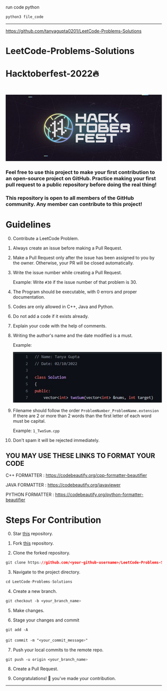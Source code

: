 run code python

```bash
python3 file_code
```

---

https://github.com/tanyagupta0201/LeetCode-Problems-Solutions

# LeetCode-Problems-Solutions

# Hacktoberfest-2022🔥

<br>
<p align="center">
  <img src="_images/Logo.JPG">
</p>

### Feel free to use this project to make your first contribution to an open-source project on GitHub. Practice making your first pull request to a public repository before doing the real thing!

### This repository is open to all members of the GitHub community. Any member can contribute to this project!

# Guidelines

0. Contribute a LeetCode Problem.

1. Always create an issue before making a Pull Request.

2. Make a Pull Request only after the issue has been assigned to you by the owner. Otherwise, your PR will be closed automatically.

3. Write the issue number while creating a Pull Request.

   Example: Write `#30` if the issue number of that problem is 30.

4. The Program should be executable, with 0 errors and proper documentation.

5. Codes are only allowed in C++, Java and Python.

6. Do not add a code if it exists already.

7. Explain your code with the help of comments.

8. Writing the author's name and the date modified is a must.

   Example:
   <p align="left">
     <img src="_images/img1.JPG">
   </p>

9. Filename should follow the order
   `ProblemNumber_ProblemName.extension`
   If there are 2 or more than 2 words than the first letter of each word must be capital.

   Example: `1_TwoSum.cpp`

10. Don't spam it will be rejected immediately.

## **YOU MAY USE THESE LINKS TO FORMAT YOUR CODE**

C++ FORMATTER : https://codebeautify.org/cpp-formatter-beautifier

JAVA FORMATTER : https://codebeautify.org/javaviewer

PYTHON FORMATTER : https://codebeautify.org/python-formatter-beautifier

# Steps For Contribution

0. Star <a href="https://github.com/tanyagupta0201/LeetCode-Problems-Solutions" title="this">this</a> repository.

1. Fork <a href="https://github.com/tanyagupta0201/LeetCode-Problems-Solutions" title="this">this</a> repository.

2. Clone the forked repository.

```css
git clone https://github.com/<your-github-username>/LeetCode-Problems-Solutions
```

3. Navigate to the project directory.

```py
cd LeetCode-Problems-Solutions
```

4. Create a new branch.

```css
git checkout -b <your_branch_name>
```

5. Make changes.

6. Stage your changes and commit

```css
git add -A

git commit -m "<your_commit_message>"
```

7. Push your local commits to the remote repo.

```css
git push -u origin <your_branch_name>
```

8. Create a Pull Request.

9. Congratulations! 🎉 you've made your contribution.

---
